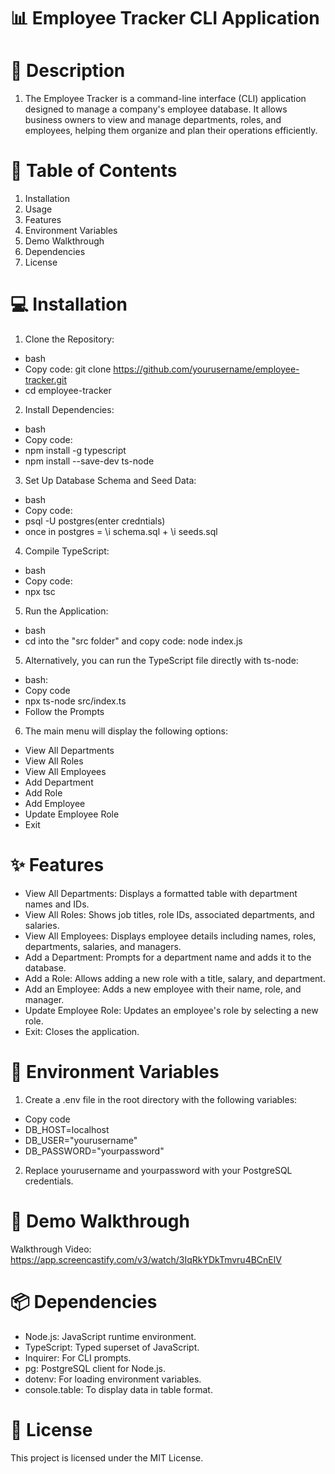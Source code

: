 # 📊 Employee Tracker CLI Application


# 📝 Description
1. The Employee Tracker is a command-line interface (CLI) application designed to manage a company's employee database. It allows business owners to view and manage departments, roles, and employees, helping them organize and plan their operations efficiently.


# 🚀 Table of Contents
1. Installation
2. Usage
3. Features
4. Environment Variables
5. Demo Walkthrough
6. Dependencies
7. License

# 💻 Installation
1. Clone the Repository:

* bash
* Copy code: git clone https://github.com/yourusername/employee-tracker.git
* cd employee-tracker

2. Install Dependencies:

* bash
* Copy code:
* npm install -g typescript
* npm install --save-dev ts-node

3. Set Up Database Schema and Seed Data:

* bash
* Copy code: 
* psql -U postgres(enter credntials)
* once in postgres = \i schema.sql + \i seeds.sql

4. Compile TypeScript:

* bash
* Copy code: 
* npx tsc

5. Run the Application:

* bash
* cd into the "src folder" and copy code: node index.js

5. Alternatively, you can run the TypeScript file directly with ts-node:

* bash: 
* Copy code
* npx ts-node src/index.ts
* Follow the Prompts

6. The main menu will display the following options:

* View All Departments
* View All Roles
* View All Employees
* Add Department
* Add Role
* Add Employee
* Update Employee Role
* Exit


# ✨ Features
* View All Departments: Displays a formatted table with department names and IDs.
* View All Roles: Shows job titles, role IDs, associated departments, and salaries.
* View All Employees: Displays employee details including names, roles, departments, salaries, and managers.
* Add a Department: Prompts for a department name and adds it to the database.
* Add a Role: Allows adding a new role with a title, salary, and department.
* Add an Employee: Adds a new employee with their name, role, and manager.
* Update Employee Role: Updates an employee's role by selecting a new role.
* Exit: Closes the application.

# 🔐 Environment Variables
1. Create a .env file in the root directory with the following variables:

* Copy code
* DB_HOST=localhost
* DB_USER="yourusername"
* DB_PASSWORD="yourpassword"

2. Replace yourusername and yourpassword with your PostgreSQL credentials.

# 🎥 Demo Walkthrough
Walkthrough Video: https://app.screencastify.com/v3/watch/3IqRkYDkTmvru4BCnElV


# 📦 Dependencies
* Node.js: JavaScript runtime environment.
* TypeScript: Typed superset of JavaScript.
* Inquirer: For CLI prompts.
* pg: PostgreSQL client for Node.js.
* dotenv: For loading environment variables.
* console.table: To display data in table format.


# 📝 License
This project is licensed under the MIT License.

